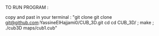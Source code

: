 TO RUN PROGRAM :

copy and past in your terminal : "git clone git clone git@github.com:YassineElHajjami0/CUB_3D.git
  cd cd CUB_3D/ ; make ; ./cub3D maps/cub1.cub"
